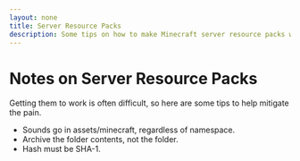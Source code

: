 ```yaml
---
layout: none
title: Server Resource Packs
description: Some tips on how to make Minecraft server resource packs work.
---
```


# Notes on Server Resource Packs

Getting them to work is often difficult, so here are some
tips to help mitigate the pain.

-   Sounds go in assets/minecraft, regardless of namespace.
-   Archive the folder contents, not the folder.
-   Hash must be SHA-1.
